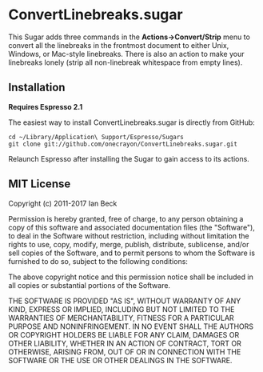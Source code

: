# ConvertLinebreaks.sugar

This Sugar adds three commands in the **Actions&rarr;Convert/Strip** menu to convert all the linebreaks in the frontmost document to either Unix, Windows, or Mac-style linebreaks. There is also an action to make your linebreaks lonely (strip all non-linebreak whitespace from empty lines).

## Installation

**Requires Espresso 2.1**

The easiest way to install ConvertLinebreaks.sugar is directly from GitHub:

    cd ~/Library/Application\ Support/Espresso/Sugars
    git clone git://github.com/onecrayon/ConvertLinebreaks.sugar.git

Relaunch Espresso after installing the Sugar to gain access to its actions.

## MIT License

Copyright (c) 2011-2017 Ian Beck

Permission is hereby granted, free of charge, to any person obtaining a copy of this software and associated documentation files (the "Software"), to deal in the Software without restriction, including without limitation the rights to use, copy, modify, merge, publish, distribute, sublicense, and/or sell copies of the Software, and to permit persons to whom the Software is furnished to do so, subject to the following conditions:

The above copyright notice and this permission notice shall be included in all copies or substantial portions of the Software.

THE SOFTWARE IS PROVIDED "AS IS", WITHOUT WARRANTY OF ANY KIND, EXPRESS OR IMPLIED, INCLUDING BUT NOT LIMITED TO THE WARRANTIES OF MERCHANTABILITY, FITNESS FOR A PARTICULAR PURPOSE AND NONINFRINGEMENT. IN NO EVENT SHALL THE AUTHORS OR COPYRIGHT HOLDERS BE LIABLE FOR ANY CLAIM, DAMAGES OR OTHER LIABILITY, WHETHER IN AN ACTION OF CONTRACT, TORT OR OTHERWISE, ARISING FROM, OUT OF OR IN CONNECTION WITH THE SOFTWARE OR THE USE OR OTHER DEALINGS IN THE SOFTWARE.

